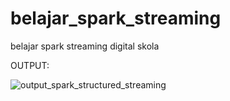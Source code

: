 # belajar_spark_streaming
belajar spark streaming digital skola

OUTPUT:

![output_spark_structured_streaming](https://user-images.githubusercontent.com/81307439/124394468-cbf28b80-dd29-11eb-8eb0-cf14d0ac6d46.JPG)
